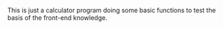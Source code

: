 This is just a calculator program doing some basic functions to test the basis of the front-end knowledge.